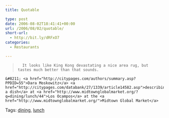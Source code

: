 ```yaml
---
title: Quotable

type: post
date: 2006-08-02T18:41:41+00:00
url: /2006/08/02/quotable/
short-url:
  - http://bit.ly/dRFxO7
categories:
  - Restaurants

---
```

<div class='microid-mailto+http:sha1:0f5bb2d241cb7bbfb19dd13b13bff50ce1b2bdf4'>
  <blockquote>
    
      It looks like King Kong devastating a nice area rug, but tastes much better than that sounds.
    
  </blockquote>
  
  
    &#8211; <a href="http://citypages.com/authors/summary.asp?PPDID=55">Dara Moskowitz</a> <a href="http://citypages.com/databank/27/1339/article14582.asp">describing a dish</a> at <a href="http://www.midtownglobalmarket.org/?q=dining/lunch/44">Los Ocampos</a> at the <a href="http://www.midtownglobalmarket.org/">Midtown Global Market</a>
  
</div>

<div class="st-post-tags">
  Tags: <a href="http://www.cavort.org/tag/dining/" title="dining" rel="tag">dining</a>, <a href="http://www.cavort.org/tag/lunch/" title="lunch" rel="tag">lunch</a><br />
</div>